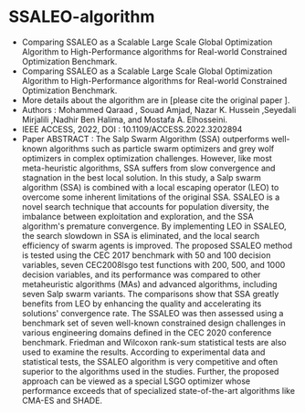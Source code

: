# SSALEO-algorithm
- Comparing SSALEO as a Scalable Large Scale Global Optimization Algorithm to High-Performance algorithms for Real-world Constrained Optimization Benchmark.
- Comparing SSALEO as a Scalable Large Scale Global Optimization Algorithm to High-Performance algorithms for Real-world Constrained Optimization Benchmark.
- More details about the algorithm are in [please cite the original paper ].
- Authors : Mohammed Qaraad , Souad Amjad, Nazar K. Hussein ,Seyedali Mirjalili ,Nadhir Ben Halima, and Mostafa A. Elhosseini.
- IEEE ACCESS,  2022, DOI : 10.1109/ACCESS.2022.3202894
- Paper ABSTRACT :
The Salp Swarm Algorithm (SSA) outperforms well-known algorithms such as particle swarm optimizers and grey wolf optimizers in complex optimization challenges. However, like most meta-heuristic algorithms, SSA suffers from slow convergence and stagnation in the best local solution. In this study, a Salp swarm algorithm (SSA) is combined with a local escaping operator (LEO) to overcome some inherent limitations of the original SSA. SSALEO is a novel search technique that accounts for population diversity, the imbalance between exploitation and exploration, and the SSA algorithm's premature convergence. By implementing LEO in SSALEO, the search slowdown in SSA is eliminated, and the local search efficiency of swarm agents is improved. The proposed SSALEO method is tested using the CEC 2017 benchmark with 50 and 100 decision variables, seven CEC2008lsgo test functions with 200, 500, and 1000 decision variables, and its performance was compared to other metaheuristic algorithms (MAs) and advanced algorithms, including seven Salp swarm variants. The comparisons show that SSA greatly benefits from LEO by enhancing the quality and accelerating its solutions' convergence rate. The SSALEO was then assessed using a benchmark set of seven well-known constrained design challenges in various engineering domains defined in the CEC 2020 conference benchmark. Friedman and Wilcoxon rank-sum statistical tests are also used to examine the results. According to experimental data and statistical tests, the SSALEO algorithm is very competitive and often superior to the algorithms used in the studies. Further, the proposed approach can be viewed as a special LSGO optimizer whose performance exceeds that of specialized state-of-the-art algorithms like CMA-ES and SHADE.
